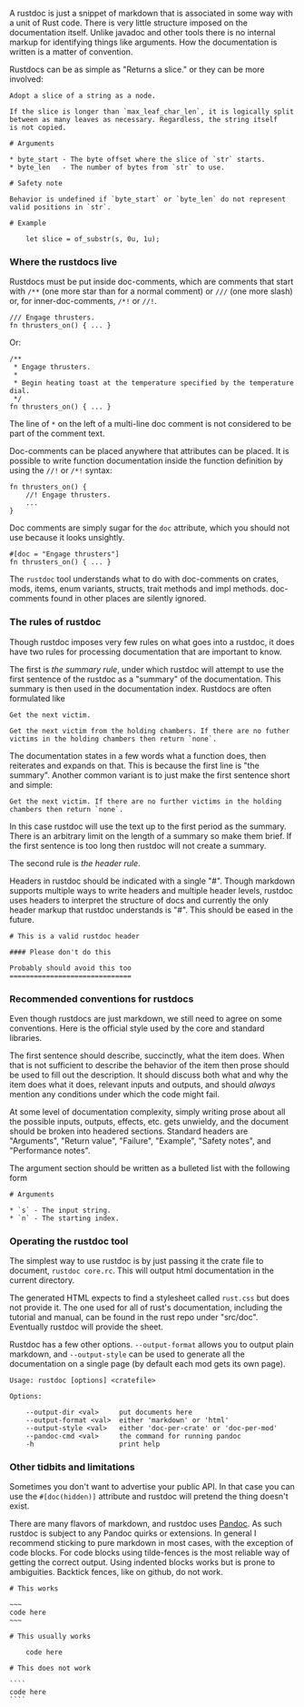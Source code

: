 A rustdoc is just a snippet of markdown that is associated in some way
with a unit of Rust code. There is very little structure imposed on the
documentation itself. Unlike javadoc and other tools there is no internal
markup for identifying things like arguments. How the documentation is
written is a matter of convention.

Rustdocs can be as simple as "Returns a slice." or they can be more involved:

    Adopt a slice of a string as a node.

    If the slice is longer than `max_leaf_char_len`, it is logically split
    between as many leaves as necessary. Regardless, the string itself
    is not copied.

    # Arguments

    * byte_start - The byte offset where the slice of `str` starts.
    * byte_len   - The number of bytes from `str` to use.

    # Safety note

    Behavior is undefined if `byte_start` or `byte_len` do not represent
    valid positions in `str`.

    # Example

        let slice = of_substr(s, 0u, 1u);

### Where the rustdocs live

Rustdocs must be put inside doc-comments, which are comments that start with
`/**` (one more star than for a normal comment) or `///` (one more slash) or,
for inner-doc-comments, `/*!` or `//!`.

    /// Engage thrusters.
    fn thrusters_on() { ... }

Or:

    /**
     * Engage thrusters.
     *
     * Begin heating toast at the temperature specified by the temperature dial.
     */
    fn thrusters_on() { ... }

The line of `*` on the left of a multi-line doc comment is not considered to be
part of the comment text.

Doc-comments can be placed anywhere that attributes can be placed. It is possible
to write function documentation inside the function definition by using the `//!`
 or `/*!` syntax:

    fn thrusters_on() {
        //! Engage thrusters.
        ...
    }

Doc comments are simply sugar for the `doc` attribute, which you should not use because it looks unsightly.

    #[doc = "Engage thrusters"]
    fn thrusters_on() { ... }

The `rustdoc` tool understands what to do with doc-comments on crates, mods,
items, enum variants, structs, trait methods and impl methods. doc-comments found
in other places are silently ignored.

### The rules of rustdoc

Though rustdoc imposes very few rules on what goes into a rustdoc, it does
have two rules for processing documentation that are important to know.

The first is _the summary rule_, under which rustdoc will attempt to use the
first sentence of the rustdoc as a "summary" of the documentation. This
summary is then used in the documentation index. Rustdocs are often formulated
like

    Get the next victim.

    Get the next victim from the holding chambers. If there are no futher
    victims in the holding chambers then return `none`.

The documentation states in a few words what a function does, then reiterates
and expands on that. This is because the first line is "the summary". Another
common variant is to just make the first sentence short and simple:

    Get the next victim. If there are no further victims in the holding
    chambers then return `none`.

In this case rustdoc will use the text up to the first period as the summary.
There is an arbitrary limit on the length of a summary so make them brief. If
the first sentence is too long then rustdoc will not create a summary.

The second rule is _the header rule_.

Headers in rustdoc should be indicated with a single "#". Though markdown
supports multiple ways to write headers and multiple header levels, rustdoc
uses headers to interpret the structure of docs and currently the only
header markup that rustdoc understands is "#". This should be eased in
the future.

    # This is a valid rustdoc header

    #### Please don't do this

    Probably should avoid this too
    ==============================

### Recommended conventions for rustdocs

Even though rustdocs are just markdown, we still need to agree on some
conventions. Here is the official style used by the core and standard libraries.

The first sentence should describe, succinctly, what the item does. When
that is not sufficient to describe the behavior of the item then prose should
be used to fill out the description. It should discuss both what and why
the item does what it does, relevant inputs and outputs, and should _always_
mention any conditions under which the code might fail.

At some level of documentation complexity, simply writing prose about all
the possible inputs, outputs, effects, etc. gets unwieldy, and the document
should be broken into headered sections. Standard headers are "Arguments",
"Return value", "Failure", "Example", "Safety notes", and "Performance notes".

The argument section should be written as a bulleted list with the following form

    # Arguments

    * `s` - The input string.
    * `n` - The starting index.

### Operating the rustdoc tool

The simplest way to use rustdoc is by just passing it the crate file
to document, `rustdoc core.rc`. This will output html documentation
in the current directory.

The generated HTML expects to find a stylesheet called `rust.css` but
does not provide it. The one used for all of rust's documentation,
including the tutorial and manual, can be found in the rust repo under
"src/doc".  Eventually rustdoc will provide the sheet.

Rustdoc has a few other options. `--output-format` allows you to output
plain markdown, and `--output-style` can be used to generate all the
documentation on a single page (by default each mod gets its own page).

    Usage: rustdoc [options] <cratefile>

    Options:

        --output-dir <val>     put documents here
        --output-format <val>  either 'markdown' or 'html'
        --output-style <val>   either 'doc-per-crate' or 'doc-per-mod'
        --pandoc-cmd <val>     the command for running pandoc
        -h                     print help

### Other tidbits and limitations

Sometimes you don't want to advertise your public API. In that case you can
use the `#[doc(hidden)]` attribute and rustdoc will pretend the thing
doesn't exist.

There are many flavors of markdown, and rustdoc uses [Pandoc][1]. As such rustdoc
is subject to any Pandoc quirks or extensions. In general I recommend sticking
to pure markdown in most cases, with the exception of code blocks. For code
blocks using tilde-fences is the most reliable way of getting the correct
output. Using indented blocks works but is prone to ambiguities. Backtick
fences, like on github, do not work.

    # This works

    ~~~
    code here
    ~~~

    # This usually works

        code here

    # This does not work

    ````
    code here
    ````

[1]:http://johnmacfarlane.net/pandoc/


